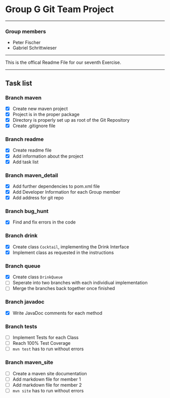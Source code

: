 # Group G Git Team Project

---

### Group members

- Peter Fischer
- Gabriel Schrittwieser

---

This is the offical Readme File for our seventh Exercise.

---

## Task list

### Branch maven

- [x] Create new maven project
- [x] Project is in the proper package
- [x] Directory is properly set up as root of the Git Repository
- [x] Create .gitignore file

### Branch readme

- [x] Create readme file
- [x] Add information about the project
- [x] Add task list

### Branch maven_detail

- [x] Add further dependencies to pom.xml file
- [x] Add Developer Information for each Group member
- [x] Add address for git repo

### Branch bug_hunt

- [x] Find and fix errors in the code

### Branch drink

- [x] Create class `Cocktail`, implementing the Drink Interface
- [x] Implement class as requested in the instructions

### Branch queue

- [x] Create class `DrinkQueue`
- [ ] Seperate into two branches with each individiual implementation
- [ ] Merge the branches back together once finished

### Branch javadoc

- [x] Write JavaDoc comments for each method

### Branch tests

- [ ] Implement Tests for each Class
- [ ] Reach 100% Test Coverage
- [ ] `mvn test` has to run without errors

### Branch maven_site

- [ ] Create a maven site documentation
- [ ] Add markdown file for member 1
- [ ] Add markdown file for member 2
- [ ] `mvn site` has to run without errors
